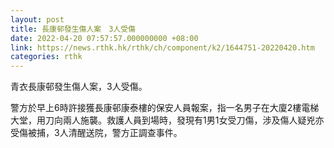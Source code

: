 ```yaml
---
layout: post
title: 長康邨發生傷人案　3人受傷
date: 2022-04-20 07:57:57.000000000 +08:00
link: https://news.rthk.hk/rthk/ch/component/k2/1644751-20220420.htm
categories: rthk
---
```


青衣長康邨發生傷人案，3人受傷。

警方於早上6時許接獲長康邨康泰樓的保安人員報案，指一名男子在大廈2樓電梯大堂，用刀向兩人施襲。救護人員到場時，發現有1男1女受刀傷，涉及傷人疑兇亦受傷被捕，3人清醒送院，警方正調查事件。
